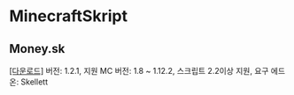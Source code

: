 # MinecraftSkript
## Money.sk
[[다운로드]](https://github.com/Myodan/MinecraftSkript/releases/download/Money.sk_1.2.1/Money.sk) 버전: 1.2.1, 지원 MC 버전: 1.8 ~ 1.12.2, 스크립트 2.2이상 지원, 요구 에드온: Skellett
